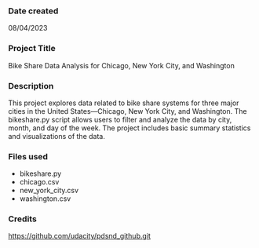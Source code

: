 ### Date created
08/04/2023

### Project Title
Bike Share Data Analysis for Chicago, New York City, and Washington

### Description
This project explores data related to bike share systems for three major cities in the United States—Chicago, New York City, and Washington. The bikeshare.py script allows users to filter and analyze the data by city, month, and day of the week. The project includes basic summary statistics and visualizations of the data.

### Files used
- bikeshare.py
- chicago.csv
- new_york_city.csv
- washington.csv


### Credits
https://github.com/udacity/pdsnd_github.git

